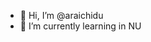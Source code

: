 - 👋 Hi, I’m @araichidu
- 🌱 I’m currently learning in NU

<!---
araichidu/araichidu is a ✨ special ✨ repository because its `README.md` (this file) appears on your GitHub profile.
You can click the Preview link to take a look at your chang
--->
